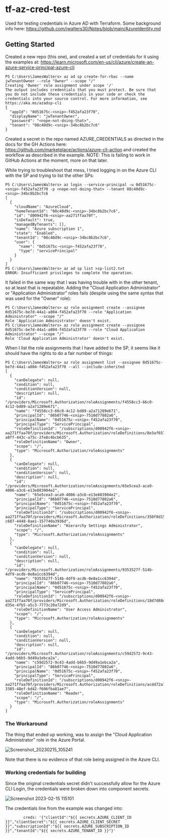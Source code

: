 # tf-az-cred-test
Used for testing credentials in Azure AD with Terraform.  Some background info here: https://github.com/jwalters30/Notes/blob/main/AzureIdentity.md

## Getting Started

Created a new repo (this one), and created a set of credentials for it using the examples at: https://learn.microsoft.com/en-us/cli/azure/create-an-azure-service-principal-azure-cli
```
PS C:\Users\JamesWalters> az ad sp create-for-rbac --name jwTenantOwner --role "Owner" --scope "/"
Creating 'Owner' role assignment under scope '/'
The output includes credentials that you must protect. Be sure that you do not include these credentials in your code or check the credentials into your source control. For more information, see https://aka.ms/azadsp-cli
{
  "appId": "0d51675c-<snip>-f452afa23f70",
  "displayName": "jwTenantOwner",
  "password": "<nope-not-doing-that>",
  "tenant": "08c40d9c-<snip>-34bc8b2bc7c6"
}
```
Created a secret in the repo named AZURE_CREDENTIALS as directed in the docs for the GH Actions here: https://github.com/marketplace/actions/azure-cli-action and created the workflow as described in the example.  NOTE: This is failing to work in GitHub Actions at the moment, more on that later.

While trying to troubleshoot that mess, I tried logging in on the Azure CLI with the SP and trying to list the other SPs:
```
PS C:\Users\JamesWalters> az login --service-principal -u 0d51675c-<snip>-f452afa23f70 -p <nope-not-doing-that> --tenant 08c40d9c-<snip>-34bc8b2bc7c6
[
  {
    "cloudName": "AzureCloud",
    "homeTenantId": "08c40d9c-<snip>-34bc8b2bc7c6",
    "id": "d00942f6-<snip>-aa271ffaa70f",
    "isDefault": true,
    "managedByTenants": [],
    "name": "Azure subscription 1",
    "state": "Enabled",
    "tenantId": "08c40d9c-<snip>-34bc8b2bc7c6",
    "user": {
      "name": "0d51675c-<snip>-f452afa23f70",
      "type": "servicePrincipal"
    }
  }
]
PS C:\Users\JamesWalters> az ad sp list >sp-list2.txt
ERROR: Insufficient privileges to complete the operation.
```
It failed in the same way that I was having trouble with in the other tenant, so at least that is repeatable.  Adding the "Cloud Application Administrator" or "Application Administrator" roles fails (despite using the same syntax that was used for the "Owner" role):
```
PS C:\Users\JamesWalters> az role assignment create --assignee 0d51675c-be7d-44a1-a804-f452afa23f70 --role "Application Administrator" --scope "/"
Role 'Application Administrator' doesn't exist.
PS C:\Users\JamesWalters> az role assignment create --assignee 0d51675c-be7d-44a1-a804-f452afa23f70 --role "Cloud Application Administrator" --scope "/"
Role 'Cloud Application Administrator' doesn't exist.
```

When I list the role assignments that I have added to the SP, it seems like it should have the rights to do a fair number of things:
```
PS C:\Users\JamesWalters> az role assignment list --assignee 0d51675c-be7d-44a1-a804-f452afa23f70 --all --include-inherited
[
  {
    "canDelegate": null,
    "condition": null,
    "conditionVersion": null,
    "description": null,
    "id": "/providers/Microsoft.Authorization/roleAssignments/f4558cc3-66c0-4c12-bd89-a2a71289e671",
    "name": "f4558cc3-66c0-4c12-bd89-a2a71289e671",
    "principalId": "86b07746-<snip>-7510d77802a6",
    "principalName": "0d51675c-<snip>-f452afa23f70",
    "principalType": "ServicePrincipal",
    "roleDefinitionId": "/subscriptions/d00942f6-<snip>-aa271ffaa70f/providers/Microsoft.Authorization/roleDefinitions/8e3af657-a8ff-443c-a75c-2fe8c4bcb635",
    "roleDefinitionName": "Owner",
    "scope": "/",
    "type": "Microsoft.Authorization/roleAssignments"
  },
  {
    "canDelegate": null,
    "condition": null,
    "conditionVersion": null,
    "description": null,
    "id": "/providers/Microsoft.Authorization/roleAssignments/65e5cea3-aca9-4006-a3c6-e13e883904e2",
    "name": "65e5cea3-aca9-4006-a3c6-e13e883904e2",
    "principalId": "86b07746-<snip>-7510d77802a6",
    "principalName": "0d51675c-<snip>-f452afa23f70",
    "principalType": "ServicePrincipal",
    "roleDefinitionId": "/subscriptions/d00942f6-<snip>-aa271ffaa70f/providers/Microsoft.Authorization/roleDefinitions/350f8d15-c687-4448-8ae1-157740a3936d",
    "roleDefinitionName": "Hierarchy Settings Administrator",
    "scope": "/",
    "type": "Microsoft.Authorization/roleAssignments"
  },
  {
    "canDelegate": null,
    "condition": null,
    "conditionVersion": null,
    "description": null,
    "id": "/providers/Microsoft.Authorization/roleAssignments/9353527f-514b-4df9-acdb-0e8a1cc6394d",
    "name": "9353527f-514b-4df9-acdb-0e8a1cc6394d",
    "principalId": "86b07746-<snip>-7510d77802a6",
    "principalName": "0d51675c-<snip>-f452afa23f70",
    "principalType": "ServicePrincipal",
    "roleDefinitionId": "/subscriptions/d00942f6-<snip>-aa271ffaa70f/providers/Microsoft.Authorization/roleDefinitions/18d7d88d-d35e-4fb5-a5c3-7773c20a72d9",
    "roleDefinitionName": "User Access Administrator",
    "scope": "/",
    "type": "Microsoft.Authorization/roleAssignments"
  },
  {
    "canDelegate": null,
    "condition": null,
    "conditionVersion": null,
    "description": null,
    "id": "/providers/Microsoft.Authorization/roleAssignments/c59d2572-9c43-4add-b6b5-9d49a1ebca2a",
    "name": "c59d2572-9c43-4add-b6b5-9d49a1ebca2a",
    "principalId": "86b07746-<snip>-7510d77802a6",
    "principalName": "0d51675c-<snip>-f452afa23f70",
    "principalType": "ServicePrincipal",
    "roleDefinitionId": "/subscriptions/d00942f6-<snip>-aa271ffaa70f/providers/Microsoft.Authorization/roleDefinitions/acdd72a7-3385-48ef-bd42-f606fba81ae7",
    "roleDefinitionName": "Reader",
    "scope": "/",
    "type": "Microsoft.Authorization/roleAssignments"
  }
]
```

### The Workaround

The thing that ended up working, was to assign the "Cloud Application Administrator" role in the Azure Portal.

![Screenshot_20230215_105241](https://user-images.githubusercontent.com/4760734/219106640-383cb281-755d-404a-a3d0-2cdcb2213049.png)

Note that there is no evidence of that role being assigned in the Azure CLI.

### Working credentials for building

Since the original credentials secret didn't successfully allow for the Azure CLI Login, the credentials were broken down into component secrets.

![Screenshot 2023-02-15 115101](https://user-images.githubusercontent.com/4760734/219112946-f053de13-b5a6-48f8-8de8-361921cf6458.png)

The credentials line from the example was changed into:
```
        creds: '{"clientId":"${{ secrets.AZURE_CLIENT_ID }}","clientSecret":"${{ secrets.AZURE_CLIENT_SECRET }}","subscriptionId":"${{ secrets.AZURE_SUBSCRIPTION_ID }}","tenantId":"${{ secrets.AZURE_TENANT_ID }}"}'
```
